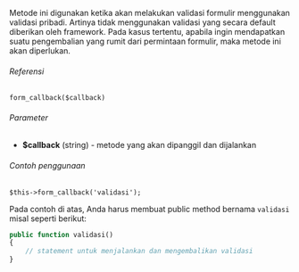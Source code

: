 Metode ini digunakan ketika akan melakukan validasi formulir menggunakan validasi pribadi. Artinya tidak menggunakan validasi yang secara default diberikan oleh framework. Pada kasus tertentu, apabila ingin mendapatkan suatu pengembalian yang rumit dari permintaan formulir, maka metode ini akan diperlukan.

###### Referensi

`form_callback($callback)`

###### Parameter

* **$callback** (string) - metode yang akan dipanggil dan dijalankan

###### Contoh penggunaan

`$this->form_callback('validasi');`

Pada contoh di atas, Anda harus membuat public method bernama `validasi` misal seperti berikut:

```php
public function validasi()
{
    // statement untuk menjalankan dan mengembalikan validasi
}
```
